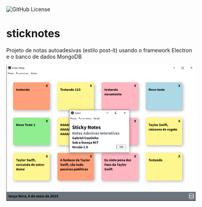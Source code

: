 
![GitHub License](https://img.shields.io/github/license/BielCoutinho/sticknotes)

# sticknotes
Projeto de notas autoadesivas (estilo post-it) usando o framework Electron e o banco de dados MongoDB

![](src/public/img/printTela.png)


